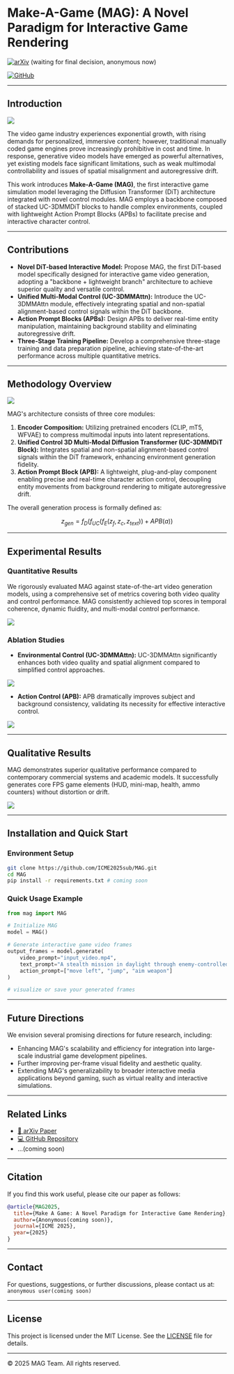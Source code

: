 # Make-A-Game (MAG): A Novel Paradigm for Interactive Game Rendering

[![arXiv](https://img.shields.io/badge/arXiv-Paper-red.svg?logo=arxiv)](your_arxiv_link_here)  (waiting for final decision, anonymous now) 

[![GitHub](https://img.shields.io/badge/GitHub-Repository-black?logo=github)](https://github.com/ICME2025sub/MAG/)

---

## Introduction

![](
https://github.com/ICME2025sub/MAG/blob/main/material/compare.png)

The video game industry experiences exponential growth, with rising demands for personalized, immersive content; however, traditional manually coded game engines prove increasingly prohibitive in cost and time. In response, generative video models have emerged as powerful alternatives, yet existing models face significant limitations, such as weak multimodal controllability and issues of spatial misalignment and autoregressive drift.

This work introduces **Make-A-Game (MAG)**, the first interactive game simulation model leveraging the Diffusion Transformer (DiT) architecture integrated with novel control modules. MAG employs a backbone composed of stacked UC-3DMMDiT blocks to handle complex environments, coupled with lightweight Action Prompt Blocks (APBs) to facilitate precise and interactive character control.

---

## Contributions

- **Novel DiT-based Interactive Model:** Propose MAG, the first DiT-based model specifically designed for interactive game video generation, adopting a "backbone + lightweight branch" architecture to achieve superior quality and versatile control.
- **Unified Multi-Modal Control (UC-3DMMAttn):** Introduce the UC-3DMMAttn module, effectively integrating spatial and non-spatial alignment-based control signals within the DiT backbone.
- **Action Prompt Blocks (APBs):** Design APBs to deliver real-time entity manipulation, maintaining background stability and eliminating autoregressive drift.
- **Three-Stage Training Pipeline:** Develop a comprehensive three-stage training and data preparation pipeline, achieving state-of-the-art performance across multiple quantitative metrics.

---

## Methodology Overview

![](
https://github.com/ICME2025sub/MAG/blob/main/material/overview.png)

MAG's architecture consists of three core modules:

1. **Encoder Composition:** Utilizing pretrained encoders (CLIP, mT5, WFVAE) to compress multimodal inputs into latent representations.
2. **Unified Control 3D Multi-Modal Diffusion Transformer (UC-3DMMDiT Block):** Integrates spatial and non-spatial alignment-based control signals within the DiT framework, enhancing environment generation fidelity.
3. **Action Prompt Block (APB):** A lightweight, plug-and-play component enabling precise and real-time character action control, decoupling entity movements from background rendering to mitigate autoregressive drift.

The overall generation process is formally defined as:

```math
z_{gen} = f_D(f_{UC}(f_E(z_f, z_c, z_{text})) + APB(a))
```

---

## Experimental Results

### Quantitative Results

We rigorously evaluated MAG against state-of-the-art video generation models, using a comprehensive set of metrics covering both video quality and control performance. MAG consistently achieved top scores in temporal coherence, dynamic fluidity, and multi-modal control performance. 

![](https://github.com/ICME2025sub/MAG/blob/main/material/tab2.png)

### Ablation Studies

- **Environmental Control (UC-3DMMAttn):** UC-3DMMAttn significantly enhances both video quality and spatial alignment compared to simplified control approaches.

![](https://github.com/ICME2025sub/MAG/blob/main/material/tab3.png)

- **Action Control (APB):** APB dramatically improves subject and background consistency, validating its necessity for effective interactive control.

![](https://github.com/ICME2025sub/MAG/blob/main/material/tab4.png)

---

## Qualitative Results

MAG demonstrates superior qualitative performance compared to contemporary commercial systems and academic models. It successfully generates core FPS game elements (HUD, mini-map, health, ammo counters) without distortion or drift. 

![](https://github.com/ICME2025sub/MAG/blob/main/material/dingxing.png)

---

## Installation and Quick Start

### Environment Setup

```bash
git clone https://github.com/ICME2025sub/MAG.git
cd MAG
pip install -r requirements.txt # coming soon
```

### Quick Usage Example

```python
from mag import MAG

# Initialize MAG
model = MAG()

# Generate interactive game video frames
output_frames = model.generate(
    video_prompt="input_video.mp4",
    text_prompt="A stealth mission in daylight through enemy-controlled terrain.",
    action_prompt=["move left", "jump", "aim weapon"]
)

# visualize or save your generated frames
```

---

## Future Directions

We envision several promising directions for future research, including:

- Enhancing MAG's scalability and efficiency for integration into large-scale industrial game development pipelines.
- Further improving per-frame visual fidelity and aesthetic quality.
- Extending MAG's generalizability to broader interactive media applications beyond gaming, such as virtual reality and interactive simulations.

---

## Related Links

- [📖 arXiv Paper](your_arxiv_link_here)
- [💻 GitHub Repository](https://github.com/ICME2025sub/MAG)
- ...(coming soon)
---

## Citation

If you find this work useful, please cite our paper as follows:

```bibtex
@article{MAG2025,
  title={Make A Game: A Novel Paradigm for Interactive Game Rendering},
  author={Anonymous(coming soon)},
  journal={ICME 2025},
  year={2025}
}
```

---

## Contact

For questions, suggestions, or further discussions, please contact us at: `anonymous user(coming soon)`

---

## License

This project is licensed under the MIT License. See the [LICENSE](LICENSE) file for details.

---

© 2025 MAG Team. All rights reserved.
